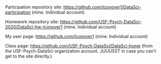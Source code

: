 Participation repository site:
https://github.com/lconover1/DataSci-participation
(mine.  Individual account)

Homework repository site:
https://github.com/USF-Psych-DataSci-2020/DataSci-hw-lconover1
(mine.  Individual account)

My user page:
https://github.com/lconover1
(mine.  Individual account)

Class page:
https://github.com/USF-Psych-DataSci/DataSci-home
(from the USF-Psych-DataSci organization account.  JUUUSST in case you can't get to the site directly.)
